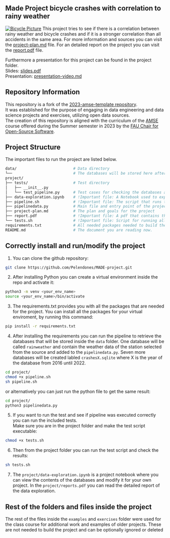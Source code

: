 
## Made Project bicycle crashes with correlation to rainy weather
[![Bicycle Picture](https://images.unsplash.com/uploads/14122621859313b34d52b/37e28531?q=80&w=2073&auto=format&fit=crop&ixlib=rb-4.0.3&ixid=M3wxMjA3fDB8MHxwaG90by1wYWdlfHx8fGVufDB8fHx8fA%3D%3D)](https://unsplash.com/de/fotos/schwarzes-mountainbike-in-der-nahe-der-strasse-geparkt-AoSAOV2Vtro)
This project tries to see if there is a correlation between rainy weather and bicycle crashes and if it is a stronger correlation than all accidents in the same area. For more information and sources you can visit the [project-plan.md](./project/project-plan.md) file. For an detailed report on the project you can visit the [report.pdf](./project/report.pdf) file.  


Furthermore a presentation for this project can be found in the project folder.  
Slides: [slides.pdf](./project/slides.pdf)  
Presentation: [presentation-video.md](./project/presentation-video.md)


## Repository Information
This repository is a fork of the [2023-amse-template repository](https://github.com/jvalue/2023-amse-template).  
It was established for the purpose of engaging in data engineering and data science projects and exercises, utilizing open data sources.  
The creation of this repository is aligned with the curriculum of the [AMSE](https://oss.cs.fau.de/teaching/specific/amse/) course offered during the Summer semester in 2023 by the [FAU Chair for Open-Source Software](https://oss.cs.fau.de/).

## Project Structure
The important files to run the project are listed below. 
```bash
data/                         # Data directory 
└──                           # The databases will be stored here after the ETL process and Test pipeline
project/ 
├── tests/                    # Test directory
│   ├── __init__.py 
│   └── test_pipeline.py      # Test cases for checking the databases after the ETL process
├── data-exploration.ipynb    # !Important file: A Notebook used to explore the downloaded databases in the data folder
├── pipeline.sh               # !Important file: The script that runs the ETL and main file of the project 
├── pipelinedata.py           # Main file and entry point of the project 
├── project-plan.md           # The plan and goals for the project
├── report.pdf                # !Important file: A pdf that contains the report of the project
└── tests.sh                  # !Important file: Script for running all test cases
requirements.txt              # All needed packages needed to build the project
README.md                     # The document you are reading now. 

```

## Correctly install and run/modify the project

1. You can clone the github repository:
```bash
git clone https://github.com/Pelendones/MADE-project.git
```
2. After installing Python you can create a virtual environment inside the repo and activate it:
```bash
python3 -m venv <your_env_name>
source <your_env_name>/bin/activate
```
3. The requirements.txt provides you with all the packages that are needed for the project. You can install all the packages for your virtual enviroment, by running this command:
```bash
pip install -r requirements.txt
```
4. After installing the requirements you can run the pipeline to retrieve the databases that will be stored inside the `data` folder. One database will be called `rainweather` and contain the weather data of the station selected from the source and added to the `pipelinedata.py`. Seven more databases will be created labled `crashesX.sqlite` where X is the year of the database from 2016 until 2022.
```bash
cd project/
chmod +x pipeline.sh
sh pipeline.sh
```
or alternatively you can just run the python file to get the same result:
```bash
cd project/
python3 pipelinedata.py
```

5. If you want to run the test and see if pipeline was executed correctly you can run the included tests.  
Make sure you are in the project folder and make the test script executable:
```bash
chmod +x tests.sh
```
6. Then from the project folder you can run the test script and check the results:
```bash 
sh tests.sh
```
7. The `project/data-exploration.ipynb` is a project notebook where you can view the contents of the databases and modify it for your own project. In the `project/reports.pdf` you can read the detailed report of the data exploration.

## Rest of the folders and files inside the project
The rest of the files inside the `examples` and `exercises` folder were used for the class course for additional work and examples of older projects. These are not needed to build the project and can be optionally ignored or deleted